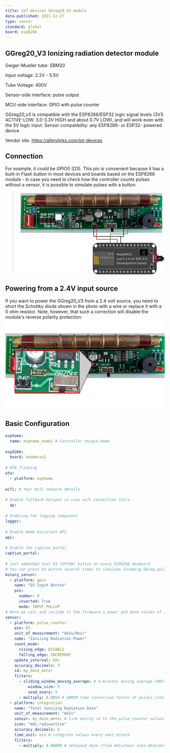 ```yaml
---
title: IoT-devices GGreg20_V3 module
date-published: 2021-12-27
type: sensor
standard: global
board: esp8266
---
```


## GGreg20_V3 Ionizing radiation detector module

Geiger-Mueller tube: SBM20

Input voltage: 2.2V - 5.5V

Tube Voltage: 400V

Sensor-side interface: pulse output

MCU-side interface: GPIO with pulse counter

GGreg20_v3 is compatible with the ESP8266/ESP32 logic signal levels (3V3 ACTIVE-LOW: 3.0-3.3V HIGH and about 0.7V LOW), and will work even with the 5V logic input.
Sensor compatibility: any ESP8266- or ESP32- powered device

Vendor site: https://allmylinks.com/iot-devices

## Connection

For example, it could be GPIO0 (D3). This pin is convenient because it has a built-in Flash button in most devices and boards based on the ESP8266 module - in case you need to check how the controller counts pulses without a sensor, it is possible to simulate pulses with a button.

> ![GGreg20_V3 wired connection](image.jpg)

## Powering from a 2.4V input source

If you want to power the GGreg20_V3 from a 2.4 volt source, you need to short the Schottky diode shown in the photo with a wire or replace it with a 0 ohm resistor. Note, however, that such a correction will disable the module's reverse polarity protection:
![GGreg20_V3 reverse polarity prptection diode](image2.jpg)

## Basic Configuration

```yaml
esphome:
  name: esphome_node1 # Controller Unique Name

esp8266:
  board: nodemcuv2

# OTA flashing
ota:
  - platform: esphome

wifi: # Your Wifi network details
  
# Enable fallback hotspot in case wifi connection fails  
  ap:

# Enabling the logging component
logger:

# Enable Home Assistant API
api:

# Enable the captive portal
captive_portal:

# Just embedded test D3 (GPIO0) button on every ESP8266 Devboard
# You can press D3 button several times to simulate incoming GGreg pulses
binary_sensor:
  - platform: gpio
    name: "D3 Input Button"
    pin:
      number: 0
      inverted: True
      mode: INPUT_PULLUP
# Here we calc and include to the firmware a power and doze values of ionizing radiation as sensor outputs
sensor:
  - platform: pulse_counter
    pin: D3
    unit_of_measurement: "mkSv/Hour"
    name: "Ionizing Radiation Power"
    count_mode:
      rising_edge: DISABLE
      falling_edge: INCREMENT
    update_interval: 60s
    accuracy_decimals: 3
    id: my_doze_meter
    filters:
      - sliding_window_moving_average: # 5-minutes moving average (MA5) here
          window_size: 5
          send_every: 5
      - multiply: 0.0054 # SBM20 tube conversion factor of pulses into mkSv/Hour
  - platform: integration
    name: "Total Ionizing Radiation Doze"
    unit_of_measurement: "mkSv"
    sensor: my_doze_meter # link entity id to the pulse_counter values above
    icon: "mdi:radioactive"
    accuracy_decimals: 5
    time_unit: min # integrate values every next minute
    filters:
      - multiply: 0.00009 # obtained doze (from mkSv/hour into mkSv/minute) conversion factor: 0.0054 / 60 minutes = 0.00009; so pulses * 0.00009 = doze every next minute, mkSv.
```
